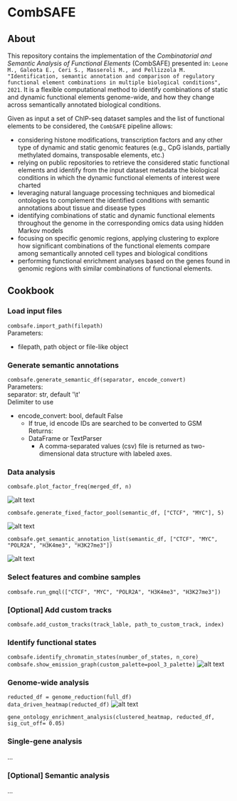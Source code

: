 # CombSAFE

## About
This repository contains the implementation of the *Combinatorial and Semantic Analysis of Functional Elements* (CombSAFE) presented in: ```Leone M., Galeota E., Ceri S., Masseroli M., and Pellizzola M. "Identification, semantic annotation and comparison of regulatory functional element combinations in multiple biological conditions", 2021```. It is a flexible computational method to identify combinations of static and dynamic functional elements genome-wide, and how they change across semantically annotated biological conditions. 

Given as input a set of ChIP-seq dataset samples and the list of functional elements to be considered, the ```CombSAFE``` pipeline allows:
- considering histone modifications, transcription factors and any other type of dynamic and static genomic features (e.g., CpG islands, partially methylated domains, transposable elements, etc.)
- relying on public repositories to retrieve the considered static functional elements and identify from the input dataset metadata the biological conditions in which the dynamic functional elements of interest were charted
- leveraging natural language processing techniques and biomedical ontologies to complement the identified conditions with semantic annotations about tissue and disease types
- identifying combinations of static and dynamic functional elements throughout the genome in the corresponding omics data using hidden Markov models 
- focusing on specific genomic regions, applying clustering to explore how significant combinations of the functional elements compare among semantically annoted cell types and biological conditions 
- performing functional enrichment analyses based on the genes found in genomic regions with similar combinations of functional elements.

## Cookbook

### Load input files
```combsafe.import_path(filepath)```<br/>
Parameters: 
* filepath, path object or file-like object

### Generate semantic annotations
```combsafe.generate_semantic_df(separator, encode_convert)```<br/>
Parameters: <br/>
  separator: str, default '\t' <br/>
Delimiter to use
* encode_convert: bool, default False
  * If true, id encode IDs are searched to be converted to GSM <br/>
Returns: 
  - DataFrame or TextParser
    - A comma-separated values (csv) file is returned as two-dimensional data structure with labeled axes.

### Data analysis
```combsafe.plot_factor_freq(merged_df, n)```<br/>

![alt text](https://drive.google.com/uc?export=download&id=1WyFjK1eYM9nSbMKLht0dXp6ouscZ381P)

```combsafe.generate_fixed_factor_pool(semantic_df, ["CTCF", "MYC"], 5)```

![alt text](https://drive.google.com/uc?export=download&id=1Qc4W9vm2ekev_P13-56akRNpK_oY92BQ)

```combsafe.get_semantic_annotation_list(semantic_df, ["CTCF", "MYC", "POLR2A", "H3K4me3", "H3K27me3"])```

![alt text](https://drive.google.com/uc?export=download&id=1llQnJyeJku6evCgDaOymWuiIgCE5dYXO)


### Select features and combine samples

```combsafe.run_gmql(["CTCF", "MYC", "POLR2A", "H3K4me3", "H3K27me3"])```

### [Optional] Add custom tracks

```combsafe.add_custom_tracks(track_lable, path_to_custom_track, index)```

### Identify functional states 

```combsafe.identify_chromatin_states(number_of_states, n_core)```<br/>
```combsafe.show_emission_graph(custom_palette=pool_3_palette)```
![alt text](https://drive.google.com/uc?export=download&id=1Kk_vOm5wz_ski-fLvTxB48dhhu9TXcNY)

### Genome-wide analysis

```reducted_df = genome_reduction(full_df)```<br/>
```data_driven_heatmap(reducted_df)```
![alt text](https://drive.google.com/uc?export=download&id=1jbyS_WY54SfJtCWQhw9tpiYW8vC2QJ_Q)


```gene_ontology_enrichment_analysis(clustered_heatmap, reducted_df, sig_cut_off= 0.05)```

### Single-gene analysis

...

### [Optional] Semantic analysis

...
